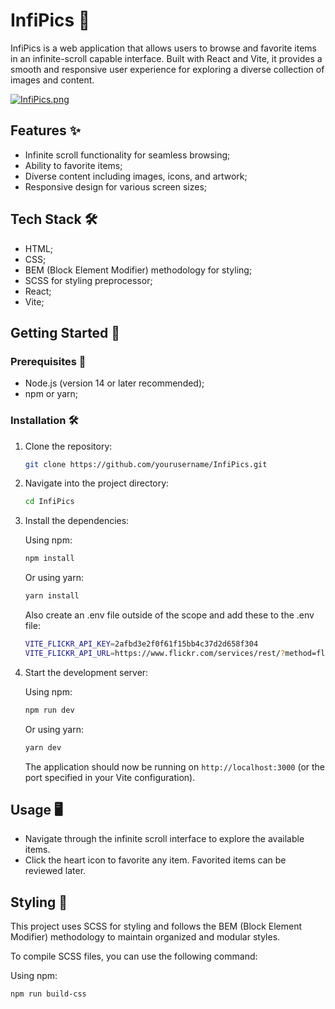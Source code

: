 # InfiPics 📸

InfiPics is a web application that allows users to browse and favorite items in an infinite-scroll capable interface. Built with React and Vite, it provides a smooth and responsive user experience for exploring a diverse collection of images and content.

[![InfiPics.png](https://i.postimg.cc/qv3crrVs/InfiPics.png)](https://postimg.cc/K1m37dYj)

## Features ✨

- Infinite scroll functionality for seamless browsing;
- Ability to favorite items;
- Diverse content including images, icons, and artwork;
- Responsive design for various screen sizes;

## Tech Stack 🛠️

- HTML;
- CSS;
- BEM (Block Element Modifier) methodology for styling;
- SCSS for styling preprocessor;
- React;
- Vite;

## Getting Started 🚀

### Prerequisites 🧩

- Node.js (version 14 or later recommended);
- npm or yarn;

### Installation 🛠️

1. Clone the repository:

    ```bash
    git clone https://github.com/yourusername/InfiPics.git
    ```

2. Navigate into the project directory:

    ```bash
    cd InfiPics
    ```

3. Install the dependencies:

    Using npm:

    ```bash
    npm install
    ```

    Or using yarn:

    ```bash
    yarn install
    ```

    Also create an .env file outside of the scope and add these to the .env file:

    ```bash
    VITE_FLICKR_API_KEY=2afbd3e2f0f61f15bb4c37d2d658f304
    VITE_FLICKR_API_URL=https://www.flickr.com/services/rest/?method=flickr.photos.search&api_key=${VITE_FLICKR_API_KEY}&format=json&nojsoncallback=1&text=landscape&extras=owner_name
    ```

4. Start the development server:

    Using npm:

    ```bash
    npm run dev
    ```

    Or using yarn:

    ```bash
    yarn dev
    ```

    The application should now be running on `http://localhost:3000` (or the port specified in your Vite configuration).

## Usage 🖥️

- Navigate through the infinite scroll interface to explore the available items.
- Click the heart icon to favorite any item. Favorited items can be reviewed later.

## Styling 🎨

This project uses SCSS for styling and follows the BEM (Block Element Modifier) methodology to maintain organized and modular styles. 

To compile SCSS files, you can use the following command:

Using npm:

```bash
npm run build-css

